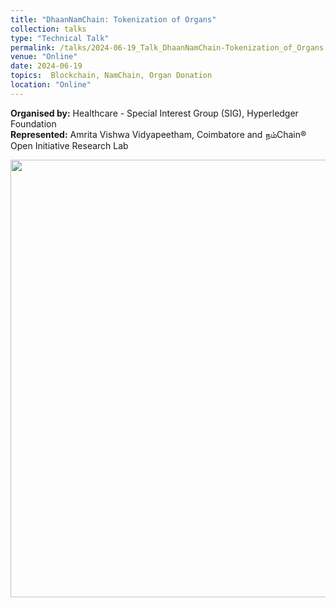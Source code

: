 ```yaml
---
title: "DhaanNamChain: Tokenization of Organs"
collection: talks
type: "Technical Talk"
permalink: /talks/2024-06-19_Talk_DhaanNamChain-Tokenization_of_Organs
venue: "Online"
date: 2024-06-19
topics:  Blockchain, NamChain, Organ Donation
location: "Online"
---
```


**Organised by:** Healthcare - Special Interest Group (SIG), Hyperledger Foundation <br/>
**Represented:** Amrita Vishwa Vidyapeetham, Coimbatore and நம்Chain® Open Initiative Research Lab <br/>

<p align="center">
   <img src="https://ramagururadhakrishnan.github.io/images/2024_June_Hyperledger_HSIG.jpeg" width="700" />
</p>

